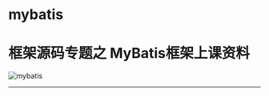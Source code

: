 # mybatis
框架源码专题之 MyBatis框架上课资料
==========================================


![mybatis](http://mybatis.github.io/images/mybatis-logo.png)



----------
